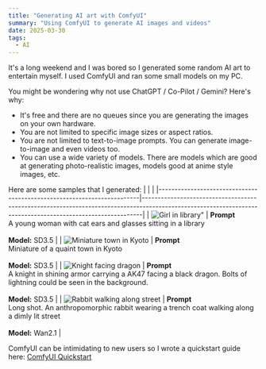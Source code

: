 ```yaml
---
title: "Generating AI art with ComfyUI"
summary: "Using ComfyUI to generate AI images and videos"
date: 2025-03-30
tags:
  - AI
---
```

It's a long weekend and I was bored so I generated some random AI art to entertain myself.
I used ComfyUI and ran some small models on my PC.

You might be wondering why not use ChatGPT / Co-Pilot / Gemini? Here's why:
- It's free and there are no queues since you are generating the images on your own hardware.
- You are not limited to specific image sizes or aspect ratios.
- You are not limited to text-to-image prompts. You can generate image-to-image and even videos too.
- You can use a wide variety of models. There are models which are good at generating photo-realistic images, models good at anime style images, etc.

Here are some samples that I generated:
|                                                                        |                                                                                                                                                            |
|------------------------------------------------------------------------|------------------------------------------------------------------------------------------------------------------------------------------------------------|
| ![Girl in library](../girl-in-library.webp)"                            | **Prompt**<br>A young woman with cat ears and glasses sitting in a library<br><br>**Model:** SD3.5                                                         |
| ![Miniature town in Kyoto](../miniature-town-in-kyoto.webp)             | **Prompt**<br>Miniature of a quaint town in Kyoto<br><br>**Model:** SD3.5                                                                                  |
| ![Knight facing dragon](../knight-dragon.webp)                          | **Prompt**<br>A knight in shining armor carrying a AK47 facing a black dragon. Bolts of lightning could be seen in the background.<br><br>**Model:** SD3.5 |
| <img alt="Rabbit walking along street" src="../rabbit-streets.webp" /> | **Prompt**<br>Long shot. An anthropomorphic rabbit wearing a trench coat walking along a dimly lit street<br><br>**Model:** Wan2.1                         |

ComfyUI can be intimidating to new users so I wrote a quickstart guide here: [ComfyUI Quickstart](../../comfyui-quickstart/comfyui-quickstart)